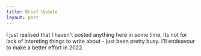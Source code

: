 ```yaml
---
title: Brief Update
layout: post
---
```


I just realised that I haven't posted anything here in some time, Its not for lack of intereting things to write about - just been pretty busy. I'll endeavour to make a better effort in 2022.
